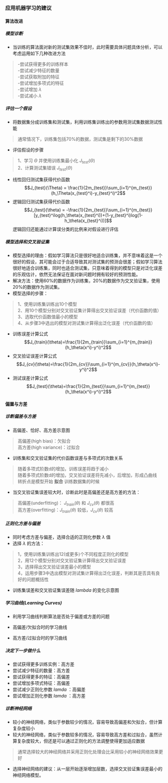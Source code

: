 ### 应用机器学习的建议
#### 算法改进
##### 模型诊断
* 当训练的算法面对新的测试集效果不佳时，此时需要具体问题具体分析，可以考虑运用如下几种改进方法
>-尝试获得更多的训练样本\
>-尝试减少特征的数量\
>-尝试获取附加的特征\
>-尝试增加多项式的特征\
>-尝试增加 $\lambda$\
>-尝试减小 $\lambda$

##### 评估一个假设
* 将数据集分成训练集和测试集，利用训练集训练出的参数用测试集数据测试性能
>通常情况下，训练集包括70%的数据，测试集是剩下的30%数据
* 评估假设的步骤
>1、学习 $\Theta$ 并使用训练集最小化 $J_{test}(\Theta)$\
>2、计算测试集错误 $J_{test}(\Theta)$
* 线性回归测试集获得代价函数
$$J_{test}(\Theta) = \frac{1}{2m_{test}}\sum_{i=1}^{m_{test}}(h_\Theta(x_{test}^i)-y_{test}^i)^2$$
* 逻辑回归测试集获得代价函数
$$J_{test}(\theta) = -\frac{1}{2m_{test}}\sum_{i=1}^{m_{test}}[y_{test}^ilog(h_\theta(x_{test}^i))+(1-y_{test}^i)log(1-h_\theta(x_{test}^i))]$$
逻辑回归还能通过计算误分类的比例来对假设进行评估

##### 模型选择和交叉验证集
* 模型选择的理由：假如学习算法只是很好地适合训练集，并不意味着这是一个很好的假设，其可能会过于合适导致其对测试集的预测会很差；假如学习算法很好地适合训练集，同时也适合测试集，只意味着得到的模型只是对泛化误差的乐观估计，依然无法保证在面对新问题时拥有较好的预测性能。
* 解决方法：使用60%的数据作为训练集，20%的数据作为交叉验证集，使用20%的数据作为测试集。
* 模型选择的步骤：
> 1、使用训练集训练出10个模型\
> 2、用10个模型分别对交叉验证集计算得出交叉验证误差（代价函数的值）\
> 3、选取代价函数值最小的模型\
> 4、从步骤3中选出的模型对测试集计算得出泛化误差（代价函数的值）

* 训练误差计算公式
$$J_{train}(\theta)=\frac{1}{2m_{train}}\sum_{i=1}^{m_{train}}(h_\theta(x^i)-y^i)^2$$
* 交叉验证误差计算公式
$$J_{cv}(\theta)=\frac{1}{2m_{cv}}\sum_{i=1}^{m_{cv}}(h_\theta(x^i)-y^i)^2$$
* 测试误差计算公式
$$J_{test}(\theta)=\frac{1}{2m_{test}}\sum_{i=1}^{m_{test}}(h_\theta(x^i)-y^i)^2$$

#### 偏置与方差
##### 诊断偏差与方差
* 高偏差、恰好、高方差示意图

> 高偏差(high bias)：欠拟合\
> 高方差(high variance)：过拟合

* 训练集和交叉验证集的代价函数误差与多项式的次数关系

> 随着多项式阶数d的增加，训练误差将趋于减小\
> 随着多项式阶数d的增加，交叉验证误差将先减小，后增加，形成凸曲线\
> 转折点是模型开始 **拟合** 训练数据集的时候

* 当交叉验证集误差较大时，诊断此时是高偏差还是高方差的方法：
> 高偏差(underfitting)： $J_{train}(\theta)$ 和 $J_{cv}(\theta)$ 都很高\
> 高方差(overfitting)：$J_{train}(\theta)$ 较低，$J_{cv}(\theta)$ 较高

##### 正则化方差与偏差
* 同时考虑方差与偏差，选择合适的正则化参数 $\lambda$ 值
* 选择 $\lambda$ 的方法：
> 1，使用训练集训练出12(或更多)个不同程度正则化的模型\
> 2，用12个模型分别对交叉验证集计算得出交叉验证误差\
> 3，选择得出交叉验证误差最小的模型\
> 4，运用步骤3中选出模型对测试集计算得出泛化误差，判断其是否具有良好的问题概括性
* 训练集误差和交叉验证集误差随 $lambda$ 的变化示意图

##### 学习曲线(Learning Curves)
* 利用学习曲线判断算法是否处于偏差或方差的问题
* 高偏差/欠拟合时的学习曲线

* 高方差/过拟合时的学习曲线

##### 决定下一步做什么
* 尝试获得更多训练实例：高方差
* 尝试减少特征的数量：高方差
* 尝试获得更多的特征：高偏差
* 尝试增加多项式特征：高偏差
* 尝试减少正则化参数 $lamda$ ：高偏差
* 尝试增加正则化参数 $lamda$ ：高方差

##### 诊断神经网络
* 较小的神经网络，类似于参数较少的情况，容易导致高偏差和欠拟合，但计算复杂度较小
* 较大的神经网络，类似于参数较多的情况，容易导致高方差和过拟合，虽然计算复杂度较大，但还是可以通过正则化的方法调整使得更加适应数据


> 通常选择较大的神经网络并采用正则化处理会比采用较小的神经网络效果更好
* 选择神经网络的建议：从一层开始逐渐增加层数，选择交叉验证集误差最小的神经网络模型。
